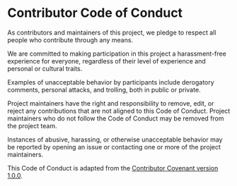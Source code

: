 # Contributor Code of Conduct

As contributors and maintainers of this project, we pledge to respect all people who
contribute through any means.

We are committed to making participation in this project a harassment-free experience for
everyone, regardless of their level of experience and personal or cultural traits.

Examples of unacceptable behavior by participants include derogatory comments,
personal attacks, and trolling, both in public or private.

Project maintainers have the right and responsibility to remove, edit, or reject any
contributions that are not aligned to this Code of Conduct. Project maintainers who
do not follow the Code of Conduct may be removed from the project team.

Instances of abusive, harassing, or otherwise unacceptable behavior may be reported by
opening an issue or contacting one or more of the project maintainers.

This Code of Conduct is adapted from the [Contributor Covenant version 1.0.0](http://contributor-covenant.org/version/1/0/0/).


